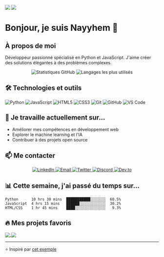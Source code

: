 ![](https://github-readme-stats.vercel.app/api?username=Nayyhem&show_icons=true&theme=tokyonight)
![](https://github-readme-stats.vercel.app/api/top-langs/?username=Nayyhem&layout=compact&theme=tokyonight)

# Bonjour, je suis Nayyhem 👋

## À propos de moi

Développeur passionné spécialisé en Python et JavaScript. J'aime créer des solutions élégantes à des problèmes complexes.

<div align="center">
  <img src="https://github-readme-stats.vercel.app/api?username=Nayyhem&show_icons=true&theme=tokyonight" alt="Statistiques GitHub" />
  <img src="https://github-readme-stats.vercel.app/api/top-langs/?username=Nayyhem&layout=compact&theme=tokyonight" alt="Langages les plus utilisés" />
</div>

## 🛠️ Technologies et outils

![Python](https://img.shields.io/badge/-Python-3776AB?style=flat-square&logo=python&logoColor=white)
![JavaScript](https://img.shields.io/badge/-JavaScript-F7DF1E?style=flat-square&logo=javascript&logoColor=black)
![HTML5](https://img.shields.io/badge/-HTML5-E34F26?style=flat-square&logo=html5&logoColor=white)
![CSS3](https://img.shields.io/badge/-CSS3-1572B6?style=flat-square&logo=css3&logoColor=white)
![Git](https://img.shields.io/badge/-Git-F05032?style=flat-square&logo=git&logoColor=white)
![GitHub](https://img.shields.io/badge/-GitHub-181717?style=flat-square&logo=github&logoColor=white)
![VS Code](https://img.shields.io/badge/-VS%20Code-007ACC?style=flat-square&logo=visual-studio-code&logoColor=white)

## 🌱 Je travaille actuellement sur...

- Améliorer mes compétences en développement web
- Explorer le machine learning et l'IA
- Contribuer à des projets open source

## 📫 Me contacter

<p align="center">
  <a href="https://linkedin.com/in/votre-profil">
    <img src="https://img.shields.io/badge/LinkedIn-0077B5?style=for-the-badge&logo=linkedin&logoColor=white" alt="LinkedIn"/>
  </a>
  <a href="mailto:votre.email@example.com">
    <img src="https://img.shields.io/badge/Email-D14836?style=for-the-badge&logo=gmail&logoColor=white" alt="Email"/>
  </a>
  <a href="https://twitter.com/votre_pseudo">
    <img src="https://img.shields.io/badge/Twitter-1DA1F2?style=for-the-badge&logo=twitter&logoColor=white" alt="Twitter"/>
  </a>
  <a href="https://discord.com/users/votre-id-discord">
    <img src="https://img.shields.io/badge/Discord-7289DA?style=for-the-badge&logo=discord&logoColor=white" alt="Discord"/>
  </a>
  <a href="https://dev.to/votre-pseudo">
    <img src="https://img.shields.io/badge/DEV.TO-0A0A0A?style=for-the-badge&logo=dev.to&logoColor=white" alt="Dev.to"/>
  </a>
</p>

## 📊 Cette semaine, j'ai passé du temps sur...

<!--START_SECTION:waka-->
```text
Python      10 hrs 30 mins  ███████████░░░░░░░  60.5%
JavaScript  4 hrs 15 mins   ██████░░░░░░░░░░░░  30.2%
HTML/CSS    1 hr 45 mins    ████░░░░░░░░░░░░░░   9.3%
```
<!--END_SECTION:waka-->

## 🔥 Mes projets favoris

<a href="https://github.com/Nayyhem/projet-1">
  <img align="center" src="https://github-readme-stats.vercel.app/api/pin/?username=Nayyhem&repo=projet-1&theme=tokyonight" />
</a>
<a href="https://github.com/Nayyhem/projet-2">
  <img align="center" src="https://github-readme-stats.vercel.app/api/pin/?username=Nayyhem&repo=projet-2&theme=tokyonight" />
</a>

<!-- Remplacez les noms de projet ci-dessus par vos véritables projets -->

---

⭐️ Inspiré par [cet exemple](https://github.com/abhisheknaiidu/awesome-github-profile-readme)
